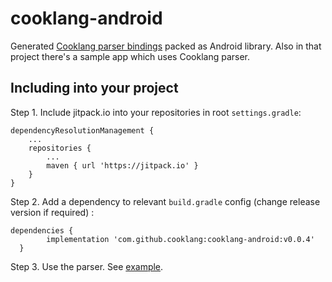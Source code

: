 # cooklang-android

Generated [Cooklang parser bindings](https://github.com/cooklang/cooklang-rs/tree/main/bindings) packed as Android library. Also in that project there's a sample app which uses Cooklang parser.

## Including into your project

Step 1. Include jitpack.io into your repositories in root `settings.gradle`:

    dependencyResolutionManagement {
        ...
        repositories {
            ...
            maven { url 'https://jitpack.io' }
        }
    }

Step 2. Add a dependency to relevant `build.gradle` config (change release version if required) :

    dependencies {
	        implementation 'com.github.cooklang:cooklang-android:v0.0.4'
	  }
    
Step 3. Use the parser. See [example](https://github.com/cooklang/cooklang-android/blob/main/app/src/main/java/org/cooklang/sample_app/MainActivity.kt#L22-L76).
